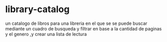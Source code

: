 # library-catalog
 un catalogo de libros para una libreria en el que se  se puede buscar mediante un cuadro de busqueda y filtrar en base a la cantidad de paginas y el genero ,y crear una lista de lectura 
